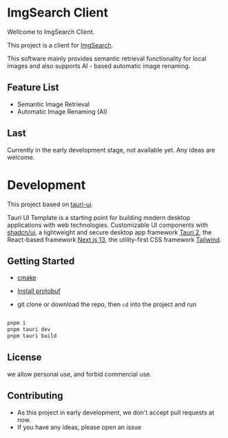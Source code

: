 # ImgSearch Client

Wellcome to ImgSearch Client.

This project is a client for [ImgSearch](https://imgsearch.dev/).

This software mainly provides semantic retrieval functionality for local images and also supports AI - based automatic image renaming. 

## Feature List

- Semantic Image Retrieval 
- Automatic Image Renaming (AI) 

## Last
Currently in the early development stage, not available yet. Any ideas are welcome.


# Development

This project based on [tauri-ui](https://github.com/agmmnn/tauri-ui).

Tauri UI Template is a starting point for building modern desktop applications with web technologies. Customizable UI components with [shadcn/ui](https://github.com/shadcn/ui), a lightweight and secure desktop app framework [Tauri 2](https://github.com/tauri-apps/tauri), the React-based framework [Next.js 13](https://beta.nextjs.org/docs), the utility-first CSS framework [Tailwind](https://tailwindcss.com/).

## Getting Started

* [cmake](https://cmake.org/download/)

* [Install protobuf](https://protobuf.dev/installation/)

* git clone or download the repo, then `cd` into the project and run

```bash

pnpm i
pnpm tauri dev
pnpm tauri build

```

## License

we allow personal use, and forbid commercial use.

## Contributing

* As this project in early development, we don't accept pull requests at now. 
* If you have any ideas, please open an issue
